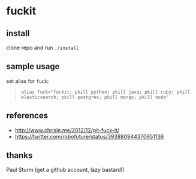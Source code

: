 # fuckit

## install
clone repo and run `./install`

## sample usage
set alias for `fuck`:
> `alias fuck="fuckit; pkill python; pkill java; pkill ruby; pkill elasticsearch; pkill postgres; pkill mongo; pkill node"`

## references
- http://www.chrisle.me/2012/12/git-fuck-it/
- https://twitter.com/robofuture/status/393880944370651136

## thanks
Paul Sturm (get a github account, lazy bastard!)
